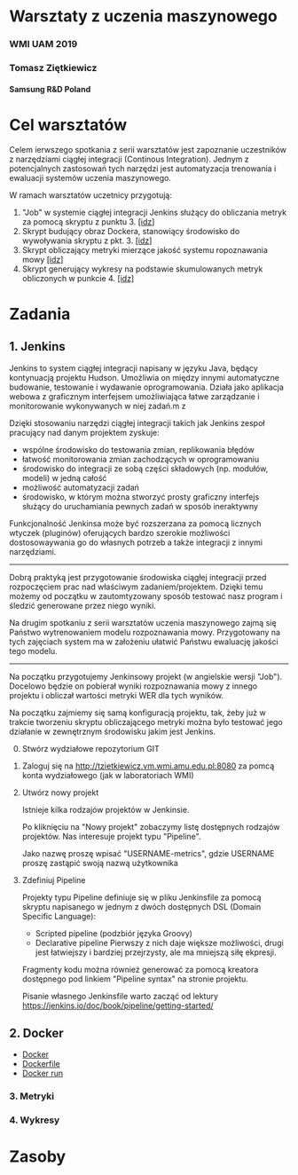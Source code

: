 # Warsztaty z uczenia maszynowego
### WMI UAM 2019
### Tomasz Ziętkiewicz
#### Samsung R&D Poland

Cel warsztatów
==============
Celem ierwszego spotkania z serii warsztatów jest zapoznanie uczestników z narzędziami ciągłej integracji (Continous Integration).
Jednym z potencjalnych zastosowań tych narzędzi jest automatyzacja trenowania i ewaluacji systemów uczenia maszynowego.

W ramach warsztatów uczetnicy przygotują:
1. "Job" w systemie ciągłej integracji Jenkins służący do obliczania metryk za pomocą skryptu z punktu 3. [[idz]](#1-jenkins)
2. Skrypt budujący obraz Dockera, stanowiący środowisko do wywoływania skryptu z pkt. 3. [[idz]](#2-docker)
3. Skrypt obliczający metryki mierzące jakość systemu ropoznawania mowy [[idz]](#3-metryki)
4. Skrypt generujący wykresy na podstawie skumulowanych metryk obliczonych w punkcie 4. [[idz]](#4-wykresy)

Zadania
=======

## 1. Jenkins
Jenkins to system ciągłej integracji napisany w języku Java, będący kontynuacją projektu Hudson.
Umożliwia on między innymi automatyczne budowanie, testowanie i wydawanie oprogramowania.
Działa jako aplikacja webowa z graficznym interfejsem umożliwiająca  łatwe zarządzanie i monitorowanie wykonywanych w niej zadań.m z

Dzięki stosowaniu narzędzi ciągłej integracji takich jak Jenkins zespoł pracujący nad danym projektem zyskuje:
 - wspólne środowisko do testowania zmian, replikowania błędów
 - łatwość monitorowania zmian zachodzących w oprogramowaniu
 - środowisko do integracji ze sobą części składowych (np. modułów, modeli) w jedną całość
 - możliwość automatyzacji zadań
 - środowisko, w którym można stworzyć prosty graficzny interfejs służący do uruchamiania pewnych zadań w sposób ineraktywny
 
Funkcjonalność Jenkinsa może być rozszerzana za pomocą licznych wtyczek (pluginów) oferujących bardzo szerokie możliwości dostosowaywania go do własnych potrzeb a także integracji z innymi narzędziami.
 
 ------------------------
 
 Dobrą praktyką jest przygotowanie środowiska ciągłej integracji przed rozpoczęciem prac nad właściwym zadaniem/projektem. Dzięki temu możemy od początku w zautomtyzowany sposób testować nasz program i śledzić generowane przez niego wyniki.
 
 Na drugim spotkaniu z serii warsztatów uczenia maszynowego zajmą się Państwo wytrenowaniem modelu rozpoznawania mowy. Przygotowany na tych zajęciach system ma w założeniu ułatwić Państwu ewaluację jakości tego modelu.

----------------------------------

Na początku przygotujemy Jenkinsowy projekt (w angielskie wersji "Job"). Docelowo będzie on pobierał wyniki rozpoznawania mowy z innego projektu i obliczał wartości metryki WER dla tych wyników.

Na początku zajmiemy się samą konfiguracją projektu, tak, żeby już w trakcie tworzeniu skryptu obliczającego metryki można było testować jego działanie w zewnętrznym środowisku jakim jest Jenkins.

0. Stwórz wydziałowe repozytorium GIT 

1. Zaloguj się na http://tzietkiewicz.vm.wmi.amu.edu.pl:8080 za pomcą konta wydziałowego (jak w laboratoriach WMI)

2. Utwórz nowy projekt

   Istnieje kilka rodzajów projektów w Jenkinsie.

   Po kliknięciu na "Nowy projekt" zobaczymy listę dostępnych rodzajów projektów.
   Nas interesuje projekt typu "Pipeline".

   Jako nazwę proszę wpisać "USERNAME-metrics", gdzie USERNAME proszę zastąpić swoją nazwą użytkownika
   
   

3. Zdefiniuj Pipeline

   Projekty typu Pipeline definiuje się w pliku Jenkinsfile za pomocą skryptu napisanego w jednym z dwóch dostępnych DSL (Domain Specific Language):
    - Scripted pipeline (podzbiór języka Groovy)
    - Declarative pipeline
   Pierwszy z nich daje większe możliwości, drugi jest łatwiejszy i bardziej przejrzysty, ale ma mniejszą siłę ekpresji.

   Fragmenty kodu można również generować za pomocą kreatora dostępnego pod linkiem "Pipeline syntax" na stronie projektu.

   Pisanie własnego Jenkinsfile warto zacząć od lektury https://jenkins.io/doc/book/pipeline/getting-started/




## 2. Docker

* [Docker](https://docs.docker.com/get-started/)
* [Dockerfile](https://docs.docker.com/engine/reference/builder/)
* [Docker run](https://docs.docker.com/engine/reference/run/)

### 3. Metryki


### 4. Wykresy




Zasoby
=========



